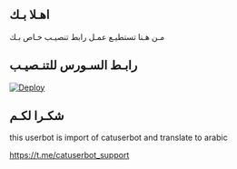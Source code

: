 ## اهـلا بـك
مـن هـنا تستطيـع عمـل رابط تنصيـب خـاص بـك

## رابـط السـورس للتنـصيـب

[![Deploy](https://www.herokucdn.com/deploy/button.svg)](https://heroku.com/deploy?template=https://github.com/rcrrs/jmthon)

## شكـرا لكـم 


this userbot is import of catuserbot and translate to arabic

https://t.me/catuserbot_support
